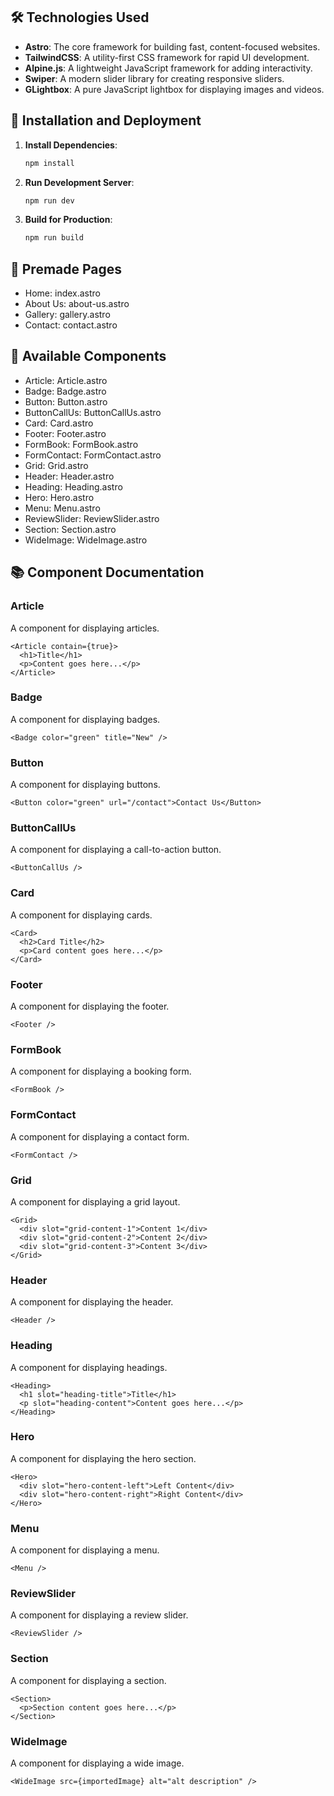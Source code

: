 ## 🛠️ Technologies Used

-   **Astro**: The core framework for building fast, content-focused websites.
-   **TailwindCSS**: A utility-first CSS framework for rapid UI development.
-   **Alpine.js**: A lightweight JavaScript framework for adding interactivity.
-   **Swiper**: A modern slider library for creating responsive sliders.
-   **GLightbox**: A pure JavaScript lightbox for displaying images and videos.

## 🚀 Installation and Deployment


1. **Install Dependencies**:

    ```sh
    npm install
    ```

2. **Run Development Server**:

    ```sh
    npm run dev
    ```

3. **Build for Production**:

    ```sh
    npm run build
    ```


## 📄 Premade Pages

-   Home: index.astro
-   About Us: about-us.astro
-   Gallery: gallery.astro
-   Contact: contact.astro

## 🧩 Available Components

-   Article: Article.astro
-   Badge: Badge.astro
-   Button: Button.astro
-   ButtonCallUs: ButtonCallUs.astro
-   Card: Card.astro
-   Footer: Footer.astro
-   FormBook: FormBook.astro
-   FormContact: FormContact.astro
-   Grid: Grid.astro
-   Header: Header.astro
-   Heading: Heading.astro
-   Hero: Hero.astro
-   Menu: Menu.astro
-   ReviewSlider: ReviewSlider.astro
-   Section: Section.astro
-   WideImage: WideImage.astro

## 📚 Component Documentation

### Article

A component for displaying articles.

```astro
<Article contain={true}>
  <h1>Title</h1>
  <p>Content goes here...</p>
</Article>
```

### Badge

A component for displaying badges.

```astro
<Badge color="green" title="New" />
```

### Button

A component for displaying buttons.

```astro
<Button color="green" url="/contact">Contact Us</Button>
```

### ButtonCallUs

A component for displaying a call-to-action button.

```astro
<ButtonCallUs />
```

### Card

A component for displaying cards.

```astro
<Card>
  <h2>Card Title</h2>
  <p>Card content goes here...</p>
</Card>
```

### Footer

A component for displaying the footer.

```astro
<Footer />
```

### FormBook

A component for displaying a booking form.

```astro
<FormBook />
```

### FormContact

A component for displaying a contact form.

```astro
<FormContact />
```

### Grid

A component for displaying a grid layout.

```astro
<Grid>
  <div slot="grid-content-1">Content 1</div>
  <div slot="grid-content-2">Content 2</div>
  <div slot="grid-content-3">Content 3</div>
</Grid>
```

### Header

A component for displaying the header.

```astro
<Header />
```

### Heading

A component for displaying headings.

```astro
<Heading>
  <h1 slot="heading-title">Title</h1>
  <p slot="heading-content">Content goes here...</p>
</Heading>
```

### Hero

A component for displaying the hero section.

```astro
<Hero>
  <div slot="hero-content-left">Left Content</div>
  <div slot="hero-content-right">Right Content</div>
</Hero>
```

### Menu

A component for displaying a menu.

```astro
<Menu />
```

### ReviewSlider

A component for displaying a review slider.

```astro
<ReviewSlider />
```

### Section

A component for displaying a section.

```astro
<Section>
  <p>Section content goes here...</p>
</Section>
```

### WideImage

A component for displaying a wide image.

```astro
<WideImage src={importedImage} alt="alt description" />
```
